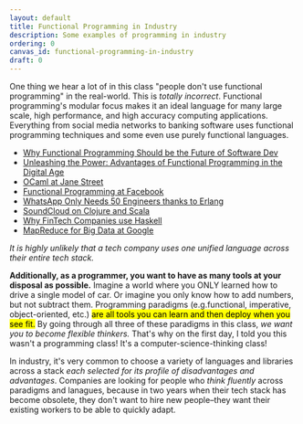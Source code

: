 ```yaml
---
layout: default
title: Functional Programming in Industry
description: Some examples of programming in industry
ordering: 0
canvas_id: functional-programming-in-industry
draft: 0
---
```


One thing we hear a lot of in this class "people don't use functional programming" in the real-world. This is _totally incorrect_. Functional programming's modular focus makes it an ideal language for many large scale, high performance, and high accuracy computing applications. Everything from social media networks to banking software uses functional programming techniques and some even use purely functional languages.

* [Why Functional Programming Should be the Future of Software Dev](https://spectrum.ieee.org/functional-programming)
* [Unleashing the Power: Advantages of Functional Programming in the Digital Age](https://scalac.io/blog/unleashing-the-power-the-advantages-of-functional-programming-in-the-digital-age/)
* [OCaml at Jane Street](https://www.janestreet.com/technology/)
* [Functional Programming at Facebook](https://www.pcworld.com/article/440189/facebook-uses-functional-programming-to-make-news-feeds-run-smoothly.html)
* [WhatsApp Only Needs 50 Engineers thanks to Erlang](https://www.wired.com/2015/09/whatsapp-serves-900-million-users-50-engineers/)
* [SoundCloud on Clojure and Scala](https://developers.soundcloud.com/blog/building-products-at-soundcloud-part-1-dealing-with-the-monolith)
* [Why FinTech Companies use Haskell](https://serokell.io/blog/functional-programming-in-fintech)
* [MapReduce for Big Data at Google](https://medium.com/@francescomandru/mapreduce-explained-45a858c5ac1d)

_It is highly unlikely that a tech company uses one unified language across their entire tech stack._

**Additionally, as a programmer, you want to have as many tools at your disposal as possible.** Imagine a world where you ONLY learned how to drive a single model of car. Or imagine you only know how to add numbers, but not subtract them. Programming paradigms (e.g.functional, imperative, object-oriented, etc.) <mark>are all tools you can learn and then deploy when you see fit.</mark> By going through all three of these paradigms in this class, _we want you to become flexible thinkers._ That's why on the first day, I told you this wasn't a programming class! It's a computer-science-thinking class!

In industry, it's very common to choose a variety of languages and libraries across a stack _each selected for its profile of disadvantages and advantages_. Companies are looking for people who _think fluently_ across paradigms and lanagues, because in two years when their tech stack has become obsolete, they don't want to hire new people–they want their existing workers to be able to quickly adapt.